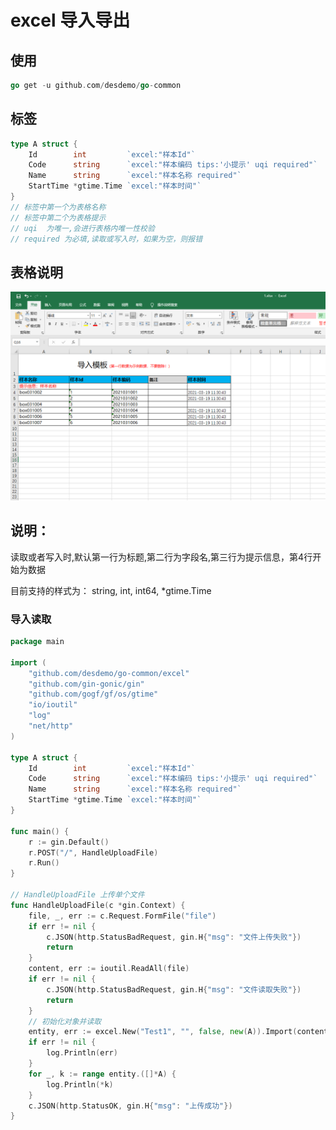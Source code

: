 # excel 导入导出

## 使用

```go
go get -u github.com/desdemo/go-common
```



## 标签

```go
type A struct {
	Id        int         `excel:"样本Id"`
	Code      string      `excel:"样本编码 tips:'小提示' uqi required"`
	Name      string      `excel:"样本名称 required"`
	StartTime *gtime.Time `excel:"样本时间"`
}
// 标签中第一个为表格名称 
// 标签中第二个为表格提示
// uqi  为唯一,会进行表格内唯一性校验
// required 为必填,读取或写入时，如果为空，则报错 
```

## 表格说明

![image-20210322171219025](readme.assets/image-20210322171219025.png)

## 说明：

读取或者写入时,默认第一行为标题,第二行为字段名,第三行为提示信息，第4行开始为数据

目前支持的样式为： string, int, int64, *gtime.Time

### 导入读取

```go
package main

import (
	"github.com/desdemo/go-common/excel"
	"github.com/gin-gonic/gin"
	"github.com/gogf/gf/os/gtime"
	"io/ioutil"
	"log"
	"net/http"
)

type A struct {
	Id        int         `excel:"样本Id"`
	Code      string      `excel:"样本编码 tips:'小提示' uqi required"`
	Name      string      `excel:"样本名称 required"`
	StartTime *gtime.Time `excel:"样本时间"`
}

func main() {
	r := gin.Default()
	r.POST("/", HandleUploadFile)
	r.Run()
}

// HandleUploadFile 上传单个文件
func HandleUploadFile(c *gin.Context) {
	file, _, err := c.Request.FormFile("file")
	if err != nil {
		c.JSON(http.StatusBadRequest, gin.H{"msg": "文件上传失败"})
		return
	}
	content, err := ioutil.ReadAll(file)
	if err != nil {
		c.JSON(http.StatusBadRequest, gin.H{"msg": "文件读取失败"})
		return
	}
    // 初始化对象并读取
	entity, err := excel.New("Test1", "", false, new(A)).Import(content)
	if err != nil {
		log.Println(err)
	}
	for _, k := range entity.([]*A) {
		log.Println(*k)
	}
	c.JSON(http.StatusOK, gin.H{"msg": "上传成功"})
}

```

